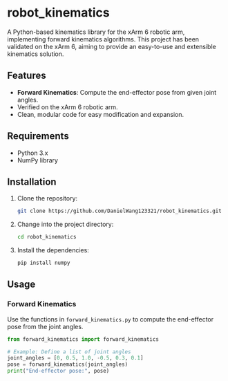# robot_kinematics

A Python-based kinematics library for the xArm 6 robotic arm, implementing forward kinematics algorithms. This project has been validated on the xArm 6, aiming to provide an easy-to-use and extensible kinematics solution.

## Features

- **Forward Kinematics**: Compute the end-effector pose from given joint angles.
- Verified on the xArm 6 robotic arm.
- Clean, modular code for easy modification and expansion.

## Requirements

- Python 3.x
- NumPy library

## Installation

1. Clone the repository:
    ```bash
    git clone https://github.com/DanielWang123321/robot_kinematics.git
    ```
2. Change into the project directory:
    ```bash
    cd robot_kinematics
    ```
3. Install the dependencies:
    ```bash
    pip install numpy
    ```

## Usage

### Forward Kinematics

Use the functions in `forward_kinematics.py` to compute the end-effector pose from the joint angles.

```python
from forward_kinematics import forward_kinematics

# Example: Define a list of joint angles
joint_angles = [0, 0.5, 1.0, -0.5, 0.3, 0.1]
pose = forward_kinematics(joint_angles)
print("End-effector pose:", pose)
